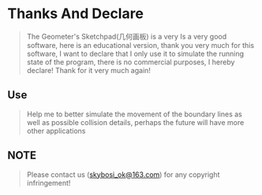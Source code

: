 # Thanks And Declare

>The Geometer's Sketchpad(几何画板) is a very Is a very good software, here is an educational version,
thank you very much for this software, I want to declare that I only use it to simulate the running state
of the program, there is no commercial purposes, I hereby declare! Thank for it very much again!

## Use

>Help me to better simulate the movement of the boundary lines as well as possible collision details, 
perhaps the future will have more other applications

## NOTE

>Please contact us (skybosi_ok@163.com) for any copyright infringement!
